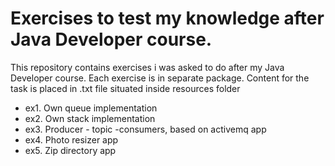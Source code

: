 # Exercises to test my knowledge after Java Developer course.

This repository contains exercises i was asked to do after my Java Developer course. Each exercise is in separate package. Content for the task is placed in .txt file situated inside resources folder

* ex1. Own queue implementation
* ex2. Own stack implementation
* ex3. Producer - topic -consumers, based on activemq app
* ex4. Photo resizer app
* ex5. Zip directory app

 
